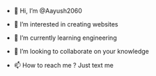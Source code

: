 - 👋 Hi, I’m @Aayush2060
- 👀 I’m interested in creating websites
- 🌱 I’m currently learning engineering 
- 💞️ I’m looking to collaborate on your knowledge

- 📫 How to reach me ?
Just text me 

<!---
Aayush2060/Aayush2060 is a ✨ special ✨ repository because its `README.md` (this file) appears on your GitHub profile.
You can click the Preview link to take a look at your changes.
--->
